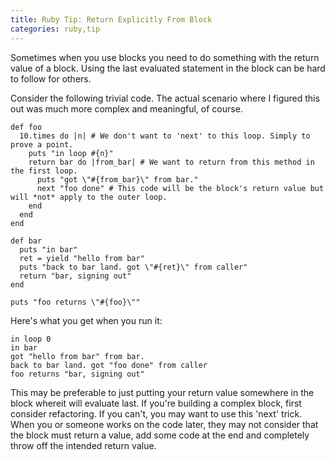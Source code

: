 ```yaml
---
title: Ruby Tip: Return Explicitly From Block
categories: ruby,tip
---
```


Sometimes when you use blocks you need to do something with the return value of a block. Using the last evaluated statement in the block can be hard to follow for others.

Consider the following trivial code. The actual scenario where I figured this
out was much more complex and meaningful, of course.

~~~~{.ruby}
def foo
  10.times do |n| # We don't want to 'next' to this loop. Simply to prove a point.
    puts "in loop #{n}"
    return bar do |from_bar| # We want to return from this method in the first loop.
      puts "got \"#{from_bar}\" from bar."
      next "foo done" # This code will be the block's return value but will *not* apply to the outer loop.
    end
  end
end

def bar
  puts "in bar"
  ret = yield "hello from bar"
  puts "back to bar land. got \"#{ret}\" from caller"
  return "bar, signing out"
end

puts "foo returns \"#{foo}\""
~~~~

Here's what you get when you run it:

~~~~{.sh}
in loop 0
in bar
got "hello from bar" from bar.
back to bar land. got "foo done" from caller
foo returns "bar, signing out"
~~~~

This may be preferable to just putting your return value somewhere in the block
whereit will evaluate last. If you're building a complex block, first consider
refactoring. If you can't, you may want to use this 'next' trick. When you or
someone works on the code later, they may not consider that the block must
return a value, add some code at the end and completely throw off the intended
return value.
